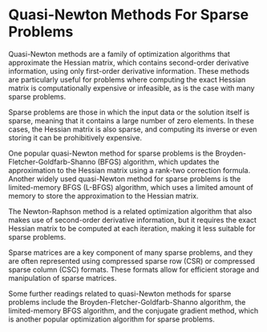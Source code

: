 # Quasi-Newton Methods For Sparse Problems

Quasi-Newton methods are a family of optimization algorithms that approximate the Hessian matrix, which contains second-order derivative information, using only first-order derivative information. These methods are particularly useful for problems where computing the exact Hessian matrix is computationally expensive or infeasible, as is the case with many sparse problems. 

Sparse problems are those in which the input data or the solution itself is sparse, meaning that it contains a large number of zero elements. In these cases, the Hessian matrix is also sparse, and computing its inverse or even storing it can be prohibitively expensive. 

One popular quasi-Newton method for sparse problems is the Broyden-Fletcher-Goldfarb-Shanno (BFGS) algorithm, which updates the approximation to the Hessian matrix using a rank-two correction formula. Another widely used quasi-Newton method for sparse problems is the limited-memory BFGS (L-BFGS) algorithm, which uses a limited amount of memory to store the approximation to the Hessian matrix. 

The Newton-Raphson method is a related optimization algorithm that also makes use of second-order derivative information, but it requires the exact Hessian matrix to be computed at each iteration, making it less suitable for sparse problems. 

Sparse matrices are a key component of many sparse problems, and they are often represented using compressed sparse row (CSR) or compressed sparse column (CSC) formats. These formats allow for efficient storage and manipulation of sparse matrices. 

Some further readings related to quasi-Newton methods for sparse problems include the Broyden-Fletcher-Goldfarb-Shanno algorithm, the limited-memory BFGS algorithm, and the conjugate gradient method, which is another popular optimization algorithm for sparse problems.
